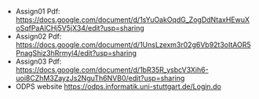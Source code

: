 - Assign01 Pdf: https://docs.google.com/document/d/1sYuOakOqdG_ZogDdNtaxHEwuXoSqfPaAlCHj5V5jX34/edit?usp=sharing
- Assign02 Pdf: https://docs.google.com/document/d/1UnsLzexm3r02g6Vb92t3oItAOR5PnagShiz3hRrmyl4/edit?usp=sharing
- Assign03 Pdf: https://docs.google.com/document/d/1bR35R_ysbcV3Xih6-uoi8CZhM3ZayzJs2NguTh6NVB0/edit?usp=sharing
- ODPS website https://odps.informatik.uni-stuttgart.de/Login.do
